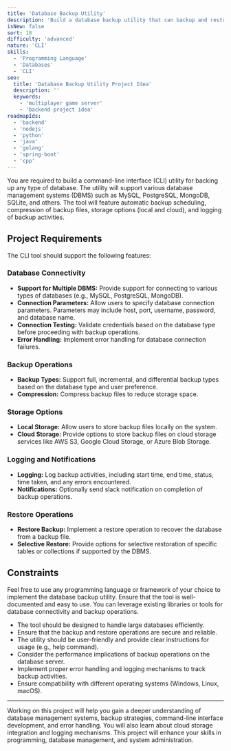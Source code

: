 ```yaml
---
title: 'Database Backup Utility'
description: 'Build a database backup utility that can backup and restore any DB'
isNew: false
sort: 18
difficulty: 'advanced'
nature: 'CLI'
skills:
  - 'Programming Language'
  - 'Databases'
  - 'CLI'
seo:
  title: 'Database Backup Utility Project Idea'
  description: ''
  keywords:
    - 'multiplayer game server'
    - 'backend project idea'
roadmapIds:
  - 'backend'
  - 'nodejs'
  - 'python'
  - 'java'
  - 'golang'
  - 'spring-boot'
  - 'cpp'
---
```


You are required to build a command-line interface (CLI) utility for backing up any type of database. The utility will support various database management systems (DBMS) such as MySQL, PostgreSQL, MongoDB, SQLite, and others. The tool will feature automatic backup scheduling, compression of backup files, storage options (local and cloud), and logging of backup activities.

## Project Requirements

The CLI tool should support the following features:

### Database Connectivity

- **Support for Multiple DBMS:** Provide support for connecting to various types of databases (e.g., MySQL, PostgreSQL, MongoDB).
- **Connection Parameters:** Allow users to specify database connection parameters. Parameters may include host, port, username, password, and database name.
- **Connection Testing:** Validate credentials based on the database type before proceeding with backup operations.
- **Error Handling:** Implement error handling for database connection failures.

### Backup Operations

- **Backup Types:** Support full, incremental, and differential backup types based on the database type and user preference.
- **Compression:** Compress backup files to reduce storage space.

### Storage Options

- **Local Storage:** Allow users to store backup files locally on the system.
- **Cloud Storage:** Provide options to store backup files on cloud storage services like AWS S3, Google Cloud Storage, or Azure Blob Storage.

### Logging and Notifications

- **Logging:** Log backup activities, including start time, end time, status, time taken, and any errors encountered.
- **Notifications:** Optionally send slack notification on completion of backup operations.

### Restore Operations

- **Restore Backup:** Implement a restore operation to recover the database from a backup file.
- **Selective Restore:** Provide options for selective restoration of specific tables or collections if supported by the DBMS.

## Constraints

Feel free to use any programming language or framework of your choice to implement the database backup utility. Ensure that the tool is well-documented and easy to use. You can leverage existing libraries or tools for database connectivity and backup operations.

- The tool should be designed to handle large databases efficiently.
- Ensure that the backup and restore operations are secure and reliable.
- The utility should be user-friendly and provide clear instructions for usage (e.g., help command).
- Consider the performance implications of backup operations on the database server.
- Implement proper error handling and logging mechanisms to track backup activities.
- Ensure compatibility with different operating systems (Windows, Linux, macOS).


<hr />

Working on this project will help you gain a deeper understanding of database management systems, backup strategies, command-line interface development, and error handling. You will also learn about cloud storage integration and logging mechanisms. This project will enhance your skills in programming, database management, and system administration.

